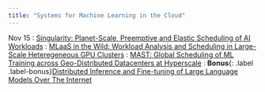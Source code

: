 ```yaml
---
title: "Systems for Machine Learning in the Cloud"
---
```

Nov 15
: [Singularity: Planet-Scale, Preemptive and Elastic Scheduling of AI Workloads](https://arxiv.org/abs/2202.07848)
: [MLaaS in the Wild: Workload Analysis and Scheduling in Large-Scale Heteregeneous GPU Clusters](https://www.usenix.org/system/files/nsdi22-paper-weng.pdf)
: [MAST: Global Scheduling of ML Training across Geo-Distributed Datacenters at Hyperscale](https://www.usenix.org/system/files/osdi24-choudhury.pdf)
: **Bonus**{: .label .label-bonus}[Distributed Inference and Fine-tuning of Large Language Models Over The Internet](https://arxiv.org/abs/2312.08361)